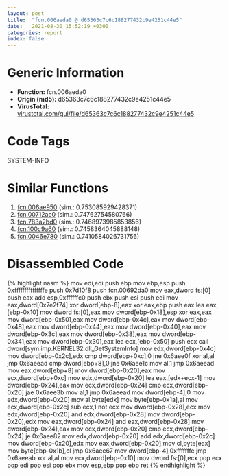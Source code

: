 ```yaml
---
layout: post
title:  "fcn.006aeda0 @ d65363c7c6c188277432c9e4251c44e5"
date:   2021-08-30 15:52:19 +0300
categories: report
index: false
---
```


# Generic Information
- **Function:** fcn.006aeda0
- **Origin (md5):** d65363c7c6c188277432c9e4251c44e5
- **VirusTotal:** [virustotal.com/gui/file/d65363c7c6c188277432c9e4251c44e5][virustotal_ref]

# Code Tags
<span class="tag" id="SYSTEM-INFO">SYSTEM-INFO</span>


# Similar Functions

1. [fcn.006ae950][similar_1_ref] (sim.: 0.753085929428371)
2. [fcn.00712ac0][similar_2_ref] (sim.: 0.74762754580766)
3. [fcn.783a2bd0][similar_3_ref] (sim.: 0.7468973985853856)
4. [fcn.100c9a60][similar_4_ref] (sim.: 0.7458364045888148)
5. [fcn.0046e780][similar_5_ref] (sim.: 0.7410584026731756)


# Disassembled Code

{% highlight nasm %}
mov edi,edi
push ebp
mov ebp,esp
push 0xfffffffffffffffe
push 0x7d10f8
push fcn.00692da0
mov eax,dword fs:[0]
push eax
add esp,0xffffffc0
push ebx
push esi
push edi
mov eax,dword[0x7e2f74]
xor dword[ebp-8],eax
xor eax,ebp
push eax
lea eax,[ebp-0x10]
mov dword fs:[0],eax
mov dword[ebp-0x18],esp
xor eax,eax
mov dword[ebp-0x50],eax
mov dword[ebp-0x4c],eax
mov dword[ebp-0x48],eax
mov dword[ebp-0x44],eax
mov dword[ebp-0x40],eax
mov dword[ebp-0x3c],eax
mov dword[ebp-0x38],eax
mov dword[ebp-0x34],eax
mov dword[ebp-0x30],eax
lea ecx,[ebp-0x50]
push ecx
call dword[sym.imp.KERNEL32.dll_GetSystemInfo]
mov edx,dword[ebp-0x4c]
mov dword[ebp-0x2c],edx
cmp dword[ebp+0xc],0
jne 0x6aee0f
xor al,al
jmp 0x6aeead
cmp dword[ebp+8],0
jne 0x6aee1c
mov al,1
jmp 0x6aeead
mov eax,dword[ebp+8]
mov dword[ebp-0x20],eax
mov ecx,dword[ebp+0xc]
mov edx,dword[ebp-0x20]
lea eax,[edx+ecx-1]
mov dword[ebp-0x24],eax
mov ecx,dword[ebp-0x24]
cmp ecx,dword[ebp-0x20]
jae 0x6aee3b
mov al,1
jmp 0x6aeead
mov dword[ebp-4],0
mov edx,dword[ebp-0x20]
mov al,byte[edx]
mov byte[ebp-0x1a],al
mov ecx,dword[ebp-0x2c]
sub ecx,1
not ecx
mov dword[ebp-0x28],ecx
mov edx,dword[ebp-0x20]
and edx,dword[ebp-0x28]
mov dword[ebp-0x20],edx
mov eax,dword[ebp-0x24]
and eax,dword[ebp-0x28]
mov dword[ebp-0x24],eax
mov ecx,dword[ebp-0x20]
cmp ecx,dword[ebp-0x24]
je 0x6aee82
mov edx,dword[ebp-0x20]
add edx,dword[ebp-0x2c]
mov dword[ebp-0x20],edx
mov eax,dword[ebp-0x20]
mov cl,byte[eax]
mov byte[ebp-0x1b],cl
jmp 0x6aee67
mov dword[ebp-4],0xfffffffe
jmp 0x6aeeab
xor al,al
mov ecx,dword[ebp-0x10]
mov dword fs:[0],ecx
pop ecx
pop edi
pop esi
pop ebx
mov esp,ebp
pop ebp
ret
{% endhighlight %}


[similar_1_ref]: /report/fcn.006ae950@d65363c7c6c188277432c9e4251c44e5
[similar_2_ref]: /report/fcn.00712ac0@d65363c7c6c188277432c9e4251c44e5
[similar_3_ref]: /report/fcn.783a2bd0@ebea46c6b17785efc2ebcb24ad99656c
[similar_4_ref]: /report/fcn.100c9a60@89dc67d2f980e8488f97b1bf8cb24258
[similar_5_ref]: /report/fcn.0046e780@c60344b51fa39a329b92557d24ff7670
[virustotal_ref]: https://www.virustotal.com/gui/file/d65363c7c6c188277432c9e4251c44e5